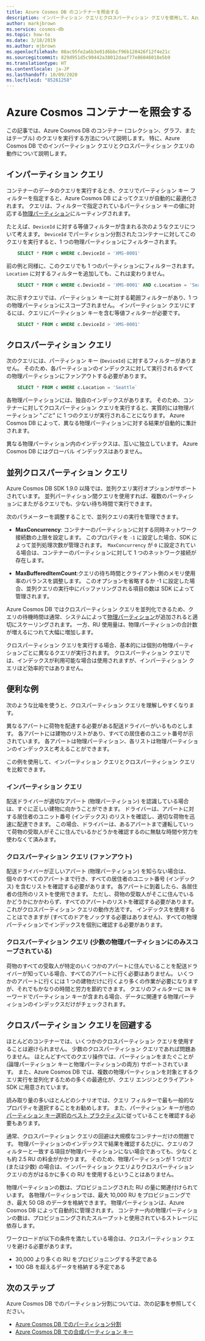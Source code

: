 ```yaml
---
title: Azure Cosmos DB のコンテナーを照会する
description: インパーティション クエリとクロスパーティション クエリを使用して、Azure Cosmos DB 内のコンテナーのクエリを実行する方法について説明します
author: markjbrown
ms.service: cosmos-db
ms.topic: how-to
ms.date: 3/18/2019
ms.author: mjbrown
ms.openlocfilehash: 08ac95fe2a6b3e01d6bbcf96b120426f12f4e21c
ms.sourcegitcommit: 829d951d5c90442a38012daaf77e86046018e5b9
ms.translationtype: HT
ms.contentlocale: ja-JP
ms.lasthandoff: 10/09/2020
ms.locfileid: "85261258"
---
```

# <a name="query-an-azure-cosmos-container"></a>Azure Cosmos コンテナーを照会する

この記事では、Azure Cosmos DB のコンテナー (コレクション、グラフ、またはテーブル) のクエリを実行する方法について説明します。 特に、Azure Cosmos DB でのインパーティション クエリとクロスパーティション クエリの動作について説明します。

## <a name="in-partition-query"></a>インパーティション クエリ

コンテナーのデータのクエリを実行するとき、クエリでパーティション キー フィルターを指定すると、Azure Cosmos DB によってクエリが自動的に最適化されます。 クエリは、フィルターで指定されているパーティション キーの値に対応する[物理パーティション](partition-data.md#physical-partitions)にルーティングされます。

たとえば、`DeviceId` に対する等値フィルターが含まれる次のようなクエリについて考えます。 `DeviceId` でパーティション分割されたコンテナーに対してこのクエリを実行すると、1 つの物理パーティションにフィルターされます。

```sql
    SELECT * FROM c WHERE c.DeviceId = 'XMS-0001'
```

前の例と同様に、このクエリでも 1 つのパーティションにフィルターされます。 `Location` に対するフィルターを追加しても、これは変わりません。

```sql
    SELECT * FROM c WHERE c.DeviceId = 'XMS-0001' AND c.Location = 'Seattle'
```

次に示すクエリでは、パーティション キーに対する範囲フィルターがあり、1 つの物理パーティションにスコープされません。 インパーティション クエリにするには、クエリにパーティション キーを含む等値フィルターが必要です。

```sql
    SELECT * FROM c WHERE c.DeviceId > 'XMS-0001'
```

## <a name="cross-partition-query"></a>クロスパーティション クエリ

次のクエリには、パーティション キー (`DeviceId`) に対するフィルターがありません。 そのため、各パーティションのインデックスに対して実行されるすべての物理パーティションにファンアウトする必要があります。

```sql
    SELECT * FROM c WHERE c.Location = 'Seattle`
```

各物理パーティションには、独自のインデックスがあります。 そのため、コンテナーに対してクロスパーティション クエリを実行すると、実質的には物理パーティション "*ごと*" に 1 つのクエリが実行されることになります。 Azure Cosmos DB によって、異なる物理パーティションに対する結果が自動的に集計されます。

異なる物理パーティション内のインデックスは、互いに独立しています。 Azure Cosmos DB にはグローバル インデックスはありません。

## <a name="parallel-cross-partition-query"></a>並列クロスパーティション クエリ

Azure Cosmos DB SDK 1.9.0 以降では、並列クエリ実行オプションがサポートされています。 並列パーティション間クエリを使用すれば、複数のパーティションにまたがるクエリでも、少ない待ち時間で実行できます。

次のパラメーターを調整することで、並列クエリの実行を管理できます。

- **MaxConcurrency**: コンテナーのパーティションに対する同時ネットワーク接続数の上限を設定します。 このプロパティを `-1` に設定した場合、SDK によって並列処理次数が管理されます。  `MaxConcurrency` が `0` に設定されている場合は、コンテナーのパーティションに対して 1 つのネットワーク接続が存在します。

- **MaxBufferedItemCount**:クエリの待ち時間とクライアント側のメモリ使用率のバランスを調整します。 このオプションを省略するか -1 に設定した場合、並列クエリの実行中にバッファリングされる項目の数は SDK によって管理されます。

Azure Cosmos DB ではクロスパーティション クエリを並列化できるため、クエリの待機時間は通常、システムによって[物理パーティション](partition-data.md#physical-partitions)が追加されると適切にスケーリングされます。 一方、RU 使用量は、物理パーティションの合計数が増えるにつれて大幅に増加します。

クロスパーティション クエリを実行する場合、基本的には個別の物理パーティションごとに異なるクエリが実行されます。 クロスパーティション クエリでは、インデックスが利用可能な場合は使用されますが、インパーティション クエリほど効率的ではありません。

## <a name="useful-example"></a>便利な例

次のような比喩を使うと、クロスパーティション クエリを理解しやすくなります。

異なるアパートに荷物を配達する必要がある配送ドライバーがいるものとします。 各アパートには建物のリストがあり、すべての居住者のユニット番号が示されています。 各アパートは物理パーティション、各リストは物理パーティションのインデックスと考えることができます。

この例を使用して、インパーティション クエリとクロスパーティション クエリを比較できます。

### <a name="in-partition-query"></a>インパーティション クエリ

配送ドライバーが適切なアパート (物理パーティション) を認識している場合は、すぐに正しい建物に向かうことができます。 ドライバーは、アパートに対する居住者のユニット番号 (インデックス) のリストを確認し、適切な荷物を迅速に配達できます。 この場合、ドライバーは、あるアパートまで運転していって荷物の受取人がそこに住んでいるかどうかを確認するのに無駄な時間や労力を使わなくて済みます。

### <a name="cross-partition-query-fan-out"></a>クロスパーティション クエリ (ファンアウト)

配送ドライバーが正しいアパート (物理パーティション) を知らない場合は、個々のすべてのアパートまで行き、すべての居住者のユニット番号 (インデックス) を含むリストを確認する必要があります。 各アパートに到着したら、各居住者の住所のリストを使用できます。 ただし、荷物の受取人がそこに住んでいるかどうかにかかわらず、すべてのアパートのリストを確認する必要があります。 これがクロスパーティション クエリの動作方法です。 インデックスを使用することはできますが (すべてのドアをノックする必要はありません)、すべての物理パーティションでインデックスを個別に確認する必要があります。

### <a name="cross-partition-query-scoped-to-only-a-few-physical-partitions"></a>クロスパーティション クエリ (少数の物理パーティションにのみスコープされている)

荷物のすべての受取人が特定のいくつかのアパートに住んでいることを配送ドライバーが知っている場合、すべてのアパートに行く必要はありません。 いくつかのアパートに行くには 1 つの建物だけに行くより多くの作業が必要になりますが、それでもかなりの時間と労力を節約できます。 クエリのフィルターに `IN` キーワードでパーティション キーが含まれる場合、データに関連する物理パーティションのインデックスだけがチェックされます。

## <a name="avoiding-cross-partition-queries"></a>クロスパーティション クエリを回避する

ほとんどのコンテナーでは、いくつかのクロスパーティション クエリを使用することは避けられません。 少数のクロスパーティション クエリであれば問題ありません。 ほとんどすべてのクエリ操作では、パーティションをまたぐことが (論理パーティション キーと物理パーティションの両方) サポートされています。 また、Azure Cosmos DB では、複数の物理パーティションを対象とするクエリ実行を並列化するための多くの最適化が、クエリ エンジンとクライアント SDK に用意されています。

読み取り量の多いほとんどのシナリオでは、クエリ フィルターで最も一般的なプロパティを選択することをお勧めします。 また、パーティション キーが他の[パーティション キー選択のベスト プラクティス](partitioning-overview.md#choose-partitionkey)に従っていることを確認する必要もあります。

通常、クロスパーティション クエリの回避は大規模なコンテナーだけの問題です。 物理パーティションのインデックスで結果を確認するたびに、クエリのフィルターと一致する項目が物理パーティションにない場合であっても、少なくとも約 2.5 RU の料金がかかります。 そのため、物理パーティションが 1 つだけ (または少数) の場合は、インパーティション クエリよりクロスパーティション クエリの方がはるかに多くの RU を使用するということはありません。

物理パーティションの数は、プロビジョニングされた RU の量に関連付けられています。 各物理パーティションでは、最大 10,000 RU をプロビジョニングでき、最大 50 GB のデータを格納できます。 物理パーティションは、Azure Cosmos DB によって自動的に管理されます。 コンテナー内の物理パーティションの数は、プロビジョニングされたスループットと使用されているストレージに依存します。

ワークロードが以下の条件を満たしている場合は、クロスパーティション クエリを避ける必要があります。
- 30,000 より多くの RU をプロビジョニングする予定である
- 100 GB を超えるデータを格納する予定である

## <a name="next-steps"></a>次のステップ

Azure Cosmos DB でのパーティション分割については、次の記事を参照してください。

- [Azure Cosmos DB でのパーティション分割](partitioning-overview.md)
- [Azure Cosmos DB での合成パーティション キー](synthetic-partition-keys.md)

